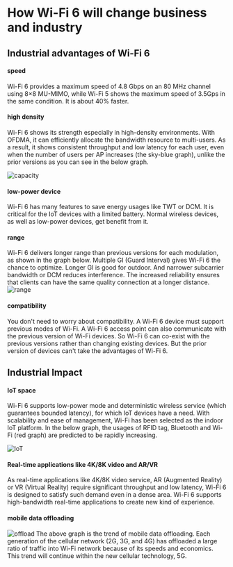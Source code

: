 # How Wi-Fi 6 will change business and industry
## Industrial advantages of Wi-Fi 6
#### speed
Wi-Fi 6 provides a maximum speed of 4.8 Gbps on an 80 MHz channel using 8×8 MU-MIMO, while Wi-Fi 5 shows the maximum speed of 3.5Gps in the same condition. It is about 40% faster.

#### high density
Wi-Fi 6 shows its strength especially in high-density environments. With OFDMA, it can efficiently allocate the bandwidth resource to multi-users. As a result, it shows consistent throughput and low latency for each user, even when the number of users per AP increases (the sky-blue graph), unlike the prior versions as you can see in the below graph.

![capacity](assets/images/4-2-capacity.png)

#### low-power device
Wi-Fi 6 has many features to save energy usages like TWT or DCM. It is critical for the IoT devices with a limited battery. Normal wireless devices, as well as low-power devices, get benefit from it.

#### range
Wi-Fi 6 delivers longer range than previous versions for each modulation, as shown in the graph below. Multiple GI (Guard Interval) gives Wi-Fi 6 the chance to optimize. Longer GI is good for outdoor. And narrower subcarrier bandwidth or DCM reduces interference. The increased reliability ensures that clients can have the same quality connection at a longer distance.
![range](assets/images/4-3-range.png)

#### compatibility
You don't need to worry about compatibility. A Wi-Fi 6 device must support previous modes of Wi-Fi. A Wi-Fi 6 access point can also communicate with the previous version of Wi-Fi devices. So Wi-Fi 6 can co-exist with the previous versions rather than changing existing devices. But the prior version of devices can't take the advantages of Wi-Fi 6.

## Industrial Impact
#### IoT space
Wi-Fi 6 supports low-power mode and deterministic wireless service (which guarantees bounded latency), for which IoT devices have a need. With scalability and ease of management, Wi-Fi has been selected as the indoor IoT platform. In the below graph, the usages of RFID tag, Bluetooth and Wi-Fi (red graph) are predicted to be rapidly increasing.

![IoT](assets/images/4-4-IoT.png)

#### Real-time applications like 4K/8K video and AR/VR
As real-time applications like 4K/8K video service, AR (Augmented Reality) or VR (Virtual Reality) require significant throughput and low latency, Wi-Fi 6 is designed to satisfy such demand even in a dense area. Wi-Fi 6 supports high-bandwidth real-time applications to create new kind of experience.

#### mobile data offloading
![offload](assets/images/4-5-offload.png)
The above graph is the trend of mobile data offloading. Each generation of the cellular network (2G, 3G, and 4G) has offloaded a large ratio of traffic into Wi-Fi network because of its speeds and economics. This trend will continue within the new cellular technology, 5G.
